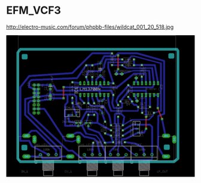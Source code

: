# EFM_VCF3
http://electro-music.com/forum/phpbb-files/wildcat_001_20_518.jpg

![layout.png](layout.png)
